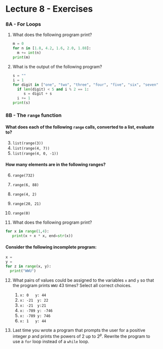 # Lecture 8 - Exercises

### 8A - For Loops

1. What does the following program print?

   ```python
   m = 0
   for n in [1.8, 4.2, 1.6, 2.0, 1.88]:
     m += int(n)
   print(m)
   ```

2. What is the output of the following program?

   ```python
   s = ""
   i = 1
   for digit in ["one", "two", "three", "four", "five", "six", "seven", "eight", "nine"]:
     if len(digit) < 5 and i % 2 == 1:
     	s = digit + s
     i += 1
   print(s)
   ```

### 8B - The `range` function

#### What does each of the following `range` calls, converted to a list, evaluate to?
3. `list(range(3))`
4. `list(range(4, 7))`
5. `list(range(4, 0, -1))`

#### How many elements are in the following ranges?

6. `range(732)`
7. `range(6, 88)`
8. `range(4, 2)`
9. `range(20, 21)`
10. `range(0)`

11. What does the following program print?

   ```python
   for x in range(1,4):
      print(x + x * x, end=str(x))
   ```
#### Consider the following incomplete program:

   ```python
   x = 
   y = 
   for z in range(x, y):
     print("WWU")
   ```

12. What pairs of values could be assigned to the variables `x` and `y` so that the program prints `WWU` 43 times? Select all correct choices.

      1. `x: 0   y: 44`
      2. `x: -21  y: 22` 
      3. `x: -21  y:21`
      4. `x: -789 y: -746`
      5. `x: -789 y: 746` 
      6. `x: 1   y: 44` 

13. Last time you wrote a program that prompts the user for a positive integer $p$ and prints the powers of 2 up to $2^p$. Rewrite the program to use a `for` loop instead of a `while` loop.


